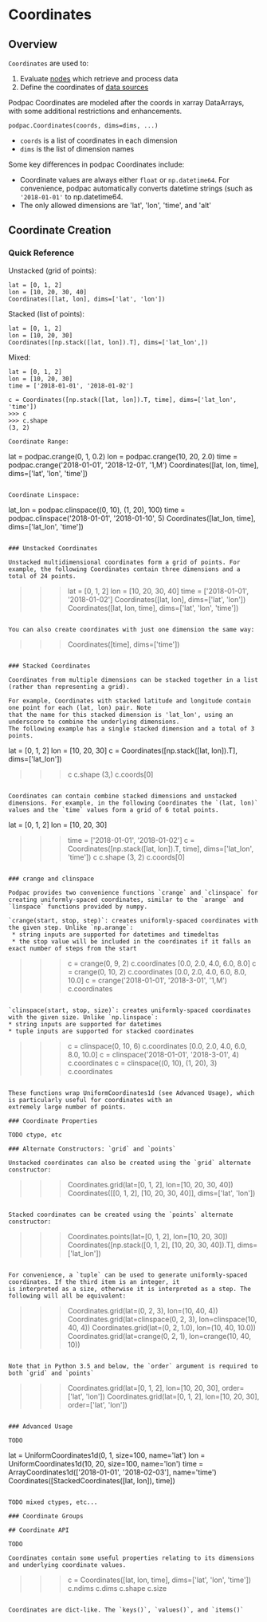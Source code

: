 
# Coordinates

## Overview

`Coordinates` are used to: 
1. Evaluate [nodes](nodes.md) which retrieve and process data
2. Define the coordinates of [data sources](nodes.md#DataSource)

Podpac Coordinates are modeled after the coords in xarray DataArrays, with some additional restrictions and enhancements.

```
podpac.Coordinates(coords, dims=dims, ...)
```

 * `coords` is a list of coordinates in each dimension
 * `dims` is the list of dimension names

Some key differences in podpac Coordinates include:
 
 * Coordinate values are always either `float` or `np.datetime64`. For convenience, podpac automatically converts datetime strings (such as `'2018-01-01'` to np.datetime64.
 * The only allowed dimensions are 'lat', 'lon', 'time', and 'alt'

## Coordinate Creation

### Quick Reference

Unstacked (grid of points):

```
lat = [0, 1, 2]
lon = [10, 20, 30, 40]
Coordinates([lat, lon], dims=['lat', 'lon'])
```

Stacked (list of points):

```
lat = [0, 1, 2]
lon = [10, 20, 30]
Coordinates([np.stack([lat, lon]).T], dims=['lat_lon',])
```

Mixed:

```
lat = [0, 1, 2]
lon = [10, 20, 30]
time = ['2018-01-01', '2018-01-02']

c = Coordinates([np.stack([lat, lon]).T, time], dims=['lat_lon', 'time'])
>>> c
>>> c.shape
(3, 2)

Coordinate Range:

```
lat = podpac.crange(0, 1, 0.2)
lon = podpac.crange(10, 20, 2.0)
time = podpac.crange('2018-01-01', '2018-12-01', '1,M')
Coordinates([lat, lon, time], dims=['lat', 'lon', 'time'])
```

Coordinate Linspace:

```
lat_lon = podpac.clinspace((0, 10), (1, 20), 100)
time = podpac.clinspace('2018-01-01', '2018-01-10', 5)
Coordinates([lat_lon, time], dims=['lat_lon', 'time'])
```

### Unstacked Coordinates

Unstacked multidimensional coordinates form a grid of points. For example, the following Coordinates contain three dimensions and a total of 24 points.

```
>>> lat = [0, 1, 2]
>>> lon = [10, 20, 30, 40]
>>> time = ['2018-01-01', '2018-01-02']
>>> Coordinates([lat, lon], dims=['lat', 'lon'])
>>> Coordinates([lat, lon, time], dims=['lat', 'lon', 'time'])
```

You can also create coordinates with just one dimension the same way:

```
>>> Coordinates([time], dims=['time'])
```

### Stacked Coordinates

Coordinates from multiple dimensions can be stacked together in a list (rather than representing a grid).

For example, Coordinates with stacked latitude and longitude contain one point for each (lat, lon) pair. Note
that the name for this stacked dimension is 'lat_lon', using an underscore to combine the underlying dimensions.
The following example has a single stacked dimension and a total of 3 points.

```
lat = [0, 1, 2]
lon = [10, 20, 30]
c = Coordinates([np.stack([lat, lon]).T], dims=['lat_lon'])
>>> c
>>> c.shape
(3,)
>>> c.coords[0]
```

Coordinates can contain combine stacked dimensions and unstacked dimensions. For example, in the following Coordinates the `(lat, lon)` values and the `time` values form a grid of 6 total points.

```
lat = [0, 1, 2]
lon = [10, 20, 30]
>>> time = ['2018-01-01', '2018-01-02']
c = Coordinates([np.stack([lat, lon]).T, time], dims=['lat_lon', 'time'])
>>> c
>>> c.shape
(3, 2)
>>> c.coords[0]
```

### crange and clinspace

Podpac provides two convenience functions `crange` and `clinspace` for creating uniformly-spaced coordinates, similar to the `arange` and `linspace` functions provided by numpy.

`crange(start, stop, step)`: creates uniformly-spaced coordinates with the given step. Unlike `np.arange`:
 * string inputs are supported for datetimes and timedeltas
 * the stop value will be included in the coordinates if it falls an exact number of steps from the start

```
>>> c = crange(0, 9, 2)
>>> c.coordinates
[0.0, 2.0, 4.0, 6.0, 8.0]
>>> c = crange(0, 10, 2)
>>> c.coordinates
[0.0, 2.0, 4.0, 6.0, 8.0, 10.0]
>>> c = crange('2018-01-01', '2018-3-01', '1,M')
>>> c.coordinates
 ```

`clinspace(start, stop, size)`: creates uniformly-spaced coordinates with the given size. Unlike `np.linspace`:
 * string inputs are supported for datetimes
 * tuple inputs are supported for stacked coordinates

```
>>> c = clinspace(0, 10, 6)
>>> c.coordinates
[0.0, 2.0, 4.0, 6.0, 8.0, 10.0]
>>> c = clinspace('2018-01-01', '2018-3-01', 4)
>>> c.coordinates
>>> c = clinspace((0, 10), (1, 20), 3)
>>> c.coordinates
 ```

These functions wrap UniformCoordinates1d (see Advanced Usage), which is particularly useful for coordinates with an
extremely large number of points.

### Coordinate Properties

TODO ctype, etc

### Alternate Constructors: `grid` and `points`

Unstacked coordinates can also be created using the `grid` alternate constructor:

```
>>> Coordinates.grid(lat=[0, 1, 2], lon=[10, 20, 30, 40])
>>> Coordinates([[0, 1, 2], [10, 20, 30, 40]], dims=['lat', 'lon'])
```

Stacked coordinates can be created using the `points` alternate constructor:

```
>>> Coordinates.points(lat=[0, 1, 2], lon=[10, 20, 30])
>>> Coordinates([np.stack([0, 1, 2], [10, 20, 30, 40]).T], dims=['lat_lon'])
```

For convenience, a `tuple` can be used to generate uniformly-spaced coordinates. If the third item is an integer, it
is interpreted as a size, otherwise it is interpreted as a step. The following will all be equivalent:

```
>>> Coordinates.grid(lat=(0, 2, 3), lon=(10, 40, 4))
>>> Coordinates.grid(lat=clinspace(0, 2, 3), lon=clinspace(10, 40, 4))
>>> Coordinates.grid(lat=(0, 2, 1.0), lon=(10, 40, 10.0))
>>> Coordinates.grid(lat=crange(0, 2, 1), lon=crange(10, 40, 10))
```

Note that in Python 3.5 and below, the `order` argument is required to both `grid` and `points`

```
>>> Coordinates.grid(lat=[0, 1, 2], lon=[10, 20, 30], order=['lat', 'lon'])
>>> Coordinates.grid(lat=[0, 1, 2], lon=[10, 20, 30], order=['lat', 'lon'])
```

### Advanced Usage

TODO

```
lat = UniformCoordinates1d(0, 1, size=100, name='lat')
lon = UniformCoordinates1d(10, 20, size=100, name='lon')
time = ArrayCoordinates1d(['2018-01-01', '2018-02-03'], name='time')
Coordinates([StackedCoordinates([lat, lon]), time])
```

TODO mixed ctypes, etc...

### Coordinate Groups

## Coordinate API

TODO

Coordinates contain some useful properties relating to its dimensions and underlying coordinate values.

```
>>> c = Coordinates([lat, lon, time], dims=['lat', 'lon', 'time'])
>>> c.ndims
>>> c.dims
>>> c.shape
>>> c.size
```

Coordinates are dict-like. The `keys()`, `values()`, and `items()`
